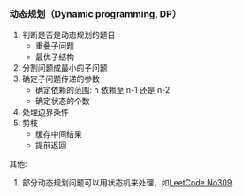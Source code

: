 <!-- This file is written in Chinese -->

### 动态规划（Dynamic programming, DP）

1. 判断是否是动态规划的题目
    - 重叠子问题
    - 最优子结构
2. 分割问题成最小的子问题
3. 确定子问题传递的参数
    - 确定依赖的范围: n 依赖至 n-1 还是 n-2
    - 确定状态的个数
4. 处理边界条件
5. 剪枝
    - 缓存中间结果
    - 提前返回

其他:
1. 部分动态规划问题可以用状态机来处理，如[LeetCode No309](https://leetcode.com/problems/best-time-to-buy-and-sell-stock-with-cooldown/).